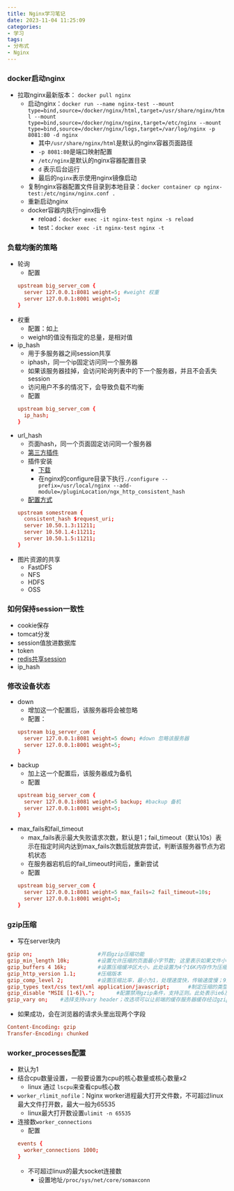 ```yaml
---
title: Nginx学习笔记
date: 2023-11-04 11:25:09
categories: 
- 学习
tags:
- 分布式
- Nginx
---
```


### docker启动nginx

- 拉取nginx最新版本： `docker pull nginx` 
  - 启动nginx：`docker run --name nginx-test --mount type=bind,source=/docker/nginx/html,target=/usr/share/nginx/html --mount type=bind,source=/docker/nginx/nginx,target=/etc/nginx --mount type=bind,source=/docker/nginx/logs,target=/var/log/nginx -p 8081:80 -d nginx`
    - 其中`/usr/share/nginx/html`是默认的nginx容器页面路径
    - `-p 8081:80`是端口映射配置
    - `/etc/nginx`是默认的nginx容器配置目录
    - `d` 表示后台运行
    - 最后的`nginx`表示使用nginx镜像启动
  - 复制nginx容器配置文件目录到本地目录：`docker container cp nginx-test:/etc/nginx/nginx.conf .`
  - 重新启动nginx
  - docker容器内执行nginx指令
    - reload：`docker exec -it nginx-test nginx -s reload`
    - test：`docker exec -it nginx-test nginx -t`

<!-- more -->
### 负载均衡的策略

- 轮询
  - 配置
  ```conf
  upstream big_server_com {
    server 127.0.0.1:8081 weight=5; #weight 权重
    server 127.0.0.1:8001 weight=5;
  }
  ```
- 权重
  - 配置：如上
  - weight的值没有指定的总量，是相对值
- ip_hash
  - 用于多服务器之间session共享
  - iphash，同一个ip固定访问同一个服务器
  - 如果该服务器挂掉，会访问轮询列表中的下一个服务器，并且不会丢失session
  - 访问用户不多的情况下，会导致负载不均衡
  - 配置
  ```conf
  upstream big_server_com {
    ip_hash;
  }
  ```
- url_hash
  - 页面hash，同一个页面固定访问同一个服务器
  - [第三方插件](https://github.com/replay/ngx_http_consistent_hash)
  - 插件安装
    - [下载](https://github.com/replay/ngx_http_consistent_hash)
    - 在nginx的configure目录下执行`./configure --prefix=/usr/local/nginx --add-module=/pluginLocation/ngx_http_consistent_hash`
  - [配置方式](https://www.nginx.com/resources/wiki/modules/consistent_hash/)
  ```conf
  upstream somestream {
    consistent_hash $request_uri;
    server 10.50.1.3:11211;
    server 10.50.1.4:11211;
    server 10.50.1.5:11211;
  }
  ```
- 图片资源的共享
  - FastDFS
  - NFS
  - HDFS
  - OSS

### 如何保持session一致性

- cookie保存
- tomcat分发
- session值放进数据库
- token
- [redis共享session](https://www.cnblogs.com/CF1314/p/14699780.html)
- ip_hash

### 修改设备状态

- down
  - 增加这一个配置后，该服务器将会被忽略
  - 配置：
  ```conf
  upstream big_server_com {
    server 127.0.0.1:8081 weight=5 down; #down 忽略该服务器
    server 127.0.0.1:8001 weight=5;
  }
  ```
- backup
  - 加上这一个配置后，该服务器成为备机
  - 配置
  ```conf
  upstream big_server_com {
    server 127.0.0.1:8081 weight=5 backup; #backup 备机
    server 127.0.0.1:8001 weight=5;
  }
  ```
- max_fails和fail_timeout
  - max_fails表示最大失败请求次数，默认是1；fail_timeout（默认10s）表示在指定时间内达到max_fails次数后就放弃尝试，判断该服务器节点为宕机状态
  - 在服务器宕机后的fail_timeout时间后，重新尝试
  - 配置
  ```conf
  upstream big_server_com {
    server 127.0.0.1:8081 weight=5 max_fails=2 fail_timeout=10s; 
    server 127.0.0.1:8001 weight=5;
  }
  ```

### gzip压缩

- 写在server块内
```conf
gzip on;                     #开启gzip压缩功能
gzip_min_length 10k;         #设置允许压缩的页面最小字节数; 这里表示如果文件小于10个字节，就不用压缩，因为没有意义，本来就很小.
gzip_buffers 4 16k;          #设置压缩缓冲区大小，此处设置为4个16K内存作为压缩结果流缓存
gzip_http_version 1.1;       #压缩版本
gzip_comp_level 2;           #设置压缩比率，最小为1，处理速度快，传输速度慢；9为最大压缩比，处理速度慢，传输速度快; 这里表示压缩级别，可以是0到9中的任一个，级别越高，压缩就越小，节省了带宽资源，但同时也消耗CPU资源，所以一般折中为6
gzip_types text/css text/xml application/javascript;      #制定压缩的类型,线上配置时尽可能配置多的压缩类型!
gzip_disable "MSIE [1-6]\.";       #配置禁用gzip条件，支持正则。此处表示ie6及以下不启用gzip（因为ie低版本不支持）
gzip_vary on;    #选择支持vary header；改选项可以让前端的缓存服务器缓存经过gzip压缩的页面; 这个可以不写，表示在传送数据时，给客户端说明我使用了gzip压缩
```

- 如果成功，会在浏览器的请求头里出现两个字段
```conf
Content-Encoding: gzip
Transfer-Encoding: chunked
```

### worker_processes配置

- 默认为1
- 结合cpu数量设置，一般要设置为cpu的核心数量或核心数量x2
  - linux 通过 `lscpu`来查看cpu核心数
- `worker_rlimit_nofile`：Nginx worker进程最大打开文件数，不可超过linux最大文件打开数，最大一般为65535
  - linux最大打开数设置`ulimit -n 65535`
- 连接数`worker_connections`
  - 配置
  ```conf
  events {
    worker_connections 1000;
  }
  ```
  - 不可超过linux的最大socket连接数
    - 设置地址`/proc/sys/net/core/somaxconn`
